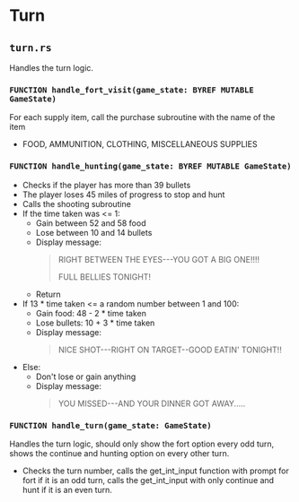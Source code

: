 # Turn
## `turn.rs`
Handles the turn logic.

### `FUNCTION handle_fort_visit(game_state: BYREF MUTABLE GameState)`
For each supply item, call the purchase subroutine with the name of the item
* FOOD, AMMUNITION, CLOTHING, MISCELLANEOUS SUPPLIES

### `FUNCTION handle_hunting(game_state: BYREF MUTABLE GameState)`

* Checks if the player has more than 39 bullets
* The player loses 45 miles of progress to stop and hunt
* Calls the shooting subroutine
* If the time taken was <= 1:
    * Gain between 52 and 58 food
    * Lose between 10 and 14 bullets
    * Display message:
        > RIGHT BETWEEN THE EYES---YOU GOT A BIG ONE!!!!
        >
        > FULL BELLIES TONIGHT!
    * Return
* If 13 * time taken <= a random number between 1 and 100:
    * Gain food: 48 - 2 * time taken
    * Lose bullets: 10 + 3 * time taken
    * Display message:
        > NICE SHOT---RIGHT ON TARGET--GOOD EATIN' TONIGHT!!
* Else:
    * Don't lose or gain anything
    * Display message:
        > YOU MISSED---AND YOUR DINNER GOT AWAY.....

### `FUNCTION handle_turn(game_state: GameState)`
Handles the turn logic, should only show the fort option every odd turn, shows the continue and hunting option on every other turn.
* Checks the turn number, calls the get_int_input function with prompt for fort if it is an odd turn, calls the get_int_input with only continue and hunt if it is an even turn.